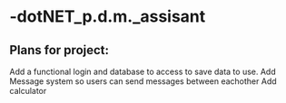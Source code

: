 # -dotNET_p.d.m._assisant

## Plans for project:
Add a functional login and database to access to save data to use.
Add Message system so users can send messages between eachother 
Add calculator
